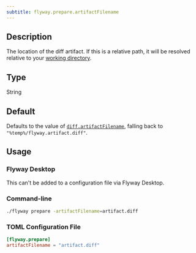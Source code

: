 ```yaml
---
subtitle: flyway.prepare.artifactFilename
---
```


## Description

The location of the diff artifact.
If this is a relative path, it will be resolved relative to your [working directory](<Command-line Parameters/Working Directory Parameter>).

## Type

String

## Default

Defaults to the value of [
`diff.artifactFilename`](<Configuration/Flyway Namespace/Flyway Diff Namespace/Flyway Diff Artifact Filename Setting>), falling back to
`"%temp%/flyway.artifact.diff"`.

## Usage

### Flyway Desktop

This can't be added to a configuration file via Flyway Desktop.

### Command-line

```bash
./flyway prepare -artifactFilename=artifact.diff
```

### TOML Configuration File

```toml
[flyway.prepare]
artifactFilename = "artifact.diff"
```
